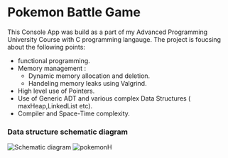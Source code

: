 # Pokemon Battle Game

This Console App was build as a part of my Advanced Programming University Course with C programming langauge. 
The project is foucsing about the following points:
- functional programming.
- Memory management :  
  - Dynamic memory allocation and deletion. 
  -  Handeling memory leaks using Valgrind.
- High level use of Pointers.
- Use of Generic ADT and various complex Data Structures ( maxHeap,LinkedList etc).
- Compiler and Space-Time complexity.

### Data structure schematic diagram

![Schematic diagram](https://user-images.githubusercontent.com/55393990/192535196-953ad0b1-5774-481e-8183-7e94773d639c.png)
![pokemonH](https://user-images.githubusercontent.com/55393990/192536803-8f32c3da-87c2-4d66-9c9b-d78d97623fa9.png)
